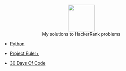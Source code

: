 <p align="center">
    <a href="https://www.hackerrank.com/aesavas">
        <img height=85 src="https://d3keuzeb2crhkn.cloudfront.net/hackerrank/assets/styleguide/logo_wordmark-f5c5eb61ab0a154c3ed9eda24d0b9e31.svg">
    </a>
    <br>My solutions to HackerRank problems
</p>

* [Python](./Python/)

* [Project Euler+](./Project%Euler+)

* [30 Days Of Code](./30%20Days%20of%20Code)
